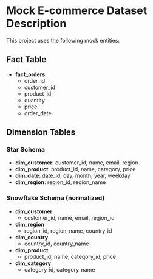 # Mock E-commerce Dataset Description

This project uses the following mock entities:

## Fact Table
- **fact_orders**
  - order_id
  - customer_id
  - product_id
  - quantity
  - price
  - order_date

## Dimension Tables

### Star Schema
- **dim_customer**: customer_id, name, email, region
- **dim_product**: product_id, name, category, price
- **dim_date**: date_id, day, month, year, weekday
- **dim_region**: region_id, region_name

### Snowflake Schema (normalized)
- **dim_customer**
  - customer_id, name, email, region_id
- **dim_region**
  - region_id, region_name, country_id
- **dim_country**
  - country_id, country_name
- **dim_product**
  - product_id, name, category_id, price
- **dim_category**
  - category_id, category_name

